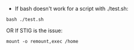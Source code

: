 * If bash doesn't work for a script with ./test.sh:
```
bash ./test.sh
```
OR If STIG is the issue:
```
mount -o remount,exec /home
```
